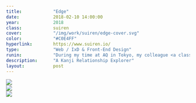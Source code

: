 ```yaml
---
title:            "Edge"
date:             2018-02-10 14:00:00
year:             2018
class:            suiren
cover:            "/img/work/suiren/edge-cover.svg"
color:            "#C0E4FF"
hyperlink:        https://www.suiren.io/
type:             "Web / IxD & Front-End Design"
runin:            "During my time at AQ in Tokyo, my colleague <a class='hint' href='https://twitter.com/oiorain'>Marion Bouguet</a> had been working on this incredible little project that was already fully functional and working well.<br/><br/>The concept is simple: hop from one word to another and explore the different relationships between japanese kanjis. I collaborated with her to make Suiren more pleasant to use and prettier to look at. You should <a class='hint' href='http://suiren.io/words/%E8%A8%80%E5%8F%8A'>try it</a>."
description:      "A Kanji Relationship Explorer"
layout:           post
---
```


<div class="post-content-grid">
  <div class="post-content-column column-1">
    <img class="post-content-screen desktop" src="{{ site.baseurl }}/img/work/suiren/suiren-keyword.png" />
  </div>
</div>

<div class="post-content-grid">
  <div class="post-content-column column-2">
    <img class="post-content-screen desktop" src="{{ site.baseurl }}/img/work/suiren/suiren-keyword-tablet.png" />
  </div>
  <div class="post-content-column column-3">
    <img class="post-content-screen iphone" src="{{ site.baseurl }}/img/work/suiren/suiren-keyword-mobile.png" />
  </div>
</div>
